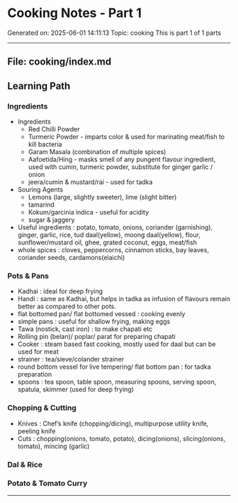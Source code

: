 # Cooking Notes - Part 1
Generated on: 2025-06-01 14:11:13
Topic: cooking
This is part 1 of 1 parts

---

## File: cooking/index.md

## Learning Path

### Ingredients

- Ingredients
  - Red Chilli Powder
  - Turmeric Powder - imparts color & used for marinating meat/fish to kill bacteria
  - Garam Masala (combination of multiple spices)
  - Aafoetida/Hing - masks smell of any pungent flavour ingredient, used with cumin, turmeric powder, substitute for ginger garlic / onion
  - jeera/cumin & mustard/rai - used for tadka
- Souring Agents
  - Lemons (large, slightly sweeter), lime (slight bitter)
  - tamarind
  - Kokum/garcinia indica - useful for acidity
  - sugar & jaggery
- Useful ingredients : potato, tomato, onions, coriander (garnishing), ginger, garlic, rice, tud daal(yellow), moong daal(yellow), flour, sunflower/mustard oil, ghee, grated coconut, eggs, meat/fish
- whole spices : cloves, peppercorns, cinnamon sticks, bay leaves, coriander seeds, cardamons(elaichi)

### Pots & Pans

- Kadhai : ideal for deep frying
- Handi : same as Kadhai, but helps in tadka as infusion of flavours remain better as compared to other pots.
- flat bottomed pan/ flat bottomed vessed : cooking evenly
- simple pans : useful for shallow frying, making eggs
- Tawa (nostick, cast iron) : to make chapati etc
- Rolling pin (belan)/ poplar/ parat for preparing chapati
- Cooker : steam based fast cooking, mostly used for daal but can be used for meat
- strainer : tea/sieve/colander strainer
- round bottom vessel for live tempering/ flat bottom pan : for tadka preparation
- spoons : tea spoon, table spoon, measuring spoons, serving spoon, spatula, skimmer (used for deep frying)

### Chopping & Cutting

- Knives : Chef’s knife (chopping/dicing), multipurpose utility knife, peeling knife
- Cuts : chopping(onions, tomato, potato), dicing(onions), slicing(onions, tomato), mincing (garlic)

### Dal & Rice



### Potato & Tomato Curry

---

